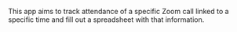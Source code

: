 This app aims to track attendance of a specific Zoom call linked to a specific time and fill out a spreadsheet with that information.
